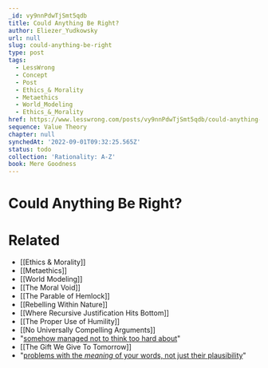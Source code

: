 ```yaml
---
_id: vy9nnPdwTjSmt5qdb
title: Could Anything Be Right?
author: Eliezer_Yudkowsky
url: null
slug: could-anything-be-right
type: post
tags:
  - LessWrong
  - Concept
  - Post
  - Ethics_& Morality
  - Metaethics
  - World_Modeling
  - Ethics_&_Morality
href: https://www.lesswrong.com/posts/vy9nnPdwTjSmt5qdb/could-anything-be-right
sequence: Value Theory
chapter: null
synchedAt: '2022-09-01T09:32:25.565Z'
status: todo
collection: 'Rationality: A-Z'
book: Mere Goodness
---
```


# Could Anything Be Right?


# Related

- [[Ethics & Morality]]
- [[Metaethics]]
- [[World Modeling]]
- [[The Moral Void]]
- [[The Parable of Hemlock]]
- [[Rebelling Within Nature]]
- [[Where Recursive Justification Hits Bottom]]
- [[The Proper Use of Humility]]
- [[No Universally Compelling Arguments]]
- "[somehow managed not to think too hard about](/lw/jy/avoiding_your_beliefs_real_weak_points/)"
- [[The Gift We Give To Tomorrow]]
- "[problems with the _meaning_ of your words, not just their plausibility](/lw/p9/the_generalized_antizombie_principle/)"